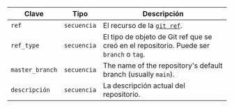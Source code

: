 | Clave           | Tipo        | Descripción                                                                             |
| --------------- | ----------- | --------------------------------------------------------------------------------------- |
| `ref`           | `secuencia` | El recurso de la [`git ref`](/rest/reference/git#get-a-reference).                      |
| `ref_type`      | `secuencia` | El tipo de objeto de Git ref que se creó en el repositorio. Puede ser `branch` o `tag`. |
| `master_branch` | `secuencia` | The name of the repository's default branch (usually `main`).                           |
| `descripción`   | `secuencia` | La descripción actual del repositorio.                                                  |
